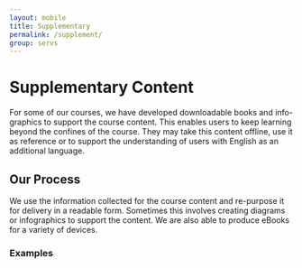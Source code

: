 ```yaml
---
layout: mobile
title: Supplementary
permalink: /supplement/
group: servs
---
```


# Supplementary Content

For some of our courses, we have developed downloadable books and info-graphics to support the course content. This enables users to keep learning beyond the confines of the course. They may take this content offline, use it as reference or to support the understanding of users with English as an additional language.

## Our Process

We use the information collected for the course content and re-purpose it for delivery in a readable form. Sometimes this involves creating diagrams or infographics to support the content. We are also able to produce eBooks for a variety of devices.

### Examples